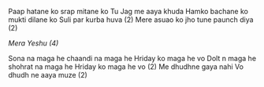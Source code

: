 Paap hatane ko srap mitane ko
Tu Jag me aaya khuda
Hamko bachane ko mukti dilane ko
Suli par kurba huva (2)
Mere asuao ko jho tune paunch diya (2)

_Mera Yeshu  (4)_

Sona na maga he chaandi na maga he
Hriday ko maga he vo
Dolt n maga he shohrat na maga he
Hriday ko maga he vo (2)
Me dhudhne gaya nahi
Vo dhudh ne aaya muze (2)

